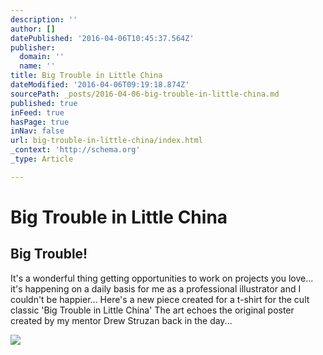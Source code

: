 ```yaml
---
description: ''
author: []
datePublished: '2016-04-06T10:45:37.564Z'
publisher:
  domain: ''
  name: ''
title: Big Trouble in Little China
dateModified: '2016-04-06T09:19:18.874Z'
sourcePath: _posts/2016-04-06-big-trouble-in-little-china.md
published: true
inFeed: true
hasPage: true
inNav: false
url: big-trouble-in-little-china/index.html
_context: 'http://schema.org'
_type: Article

---
```

# Big Trouble in Little China

<article style=""><h1>Big Trouble!</h1><p>It's a wonderful thing getting opportunities to work on projects you love... it's happening on a daily basis for me as a professional illustrator and I couldn't be happier... Here's a new piece created for a t-shirt for the cult classic 'Big Trouble in Little China' The art echoes the original poster created by my mentor Drew Struzan back in the day...</p><img src="https://cdn-images-2.medium.com/max/2000/1*ae9PsWJg0qJd_hKRY-9OHw.jpeg" /></article>